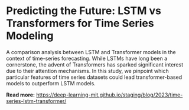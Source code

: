 # Predicting the Future: LSTM vs Transformers for Time Series Modeling
A comparison analysis between LSTM and Transformer models in the context of time-series forecasting. While LSTMs have long been a cornerstone, the advent of Transformers has sparked significant interest due to their attention mechanisms. In this study, we pinpoint which particular features of time series datasets could lead transformer-based models to outperform LSTM models.

**Read more:** https://deep-learning-mit.github.io/staging/blog/2023/time-series-lstm-transformer/
